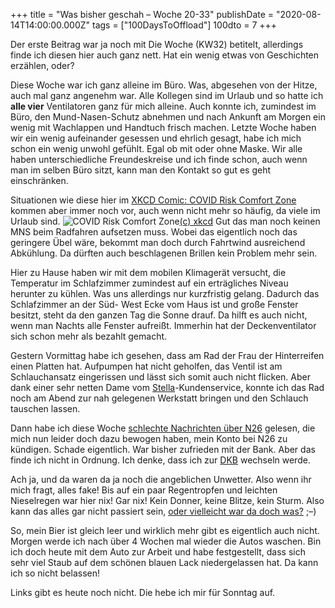 +++
title = "Was bisher geschah – Woche 20-33"
publishDate = "2020-08-14T14:00:00.000Z"
tags = ["100DaysToOffload"]
100dto = 7
+++

Der erste Beitrag war ja noch mit Die Woche (KW32) betitelt, allerdings finde ich diesen hier auch ganz nett. Hat ein wenig etwas von Geschichten erzählen, oder?

Diese Woche war ich ganz alleine im Büro. Was, abgesehen von der Hitze, auch mal ganz angenehm war. Alle Kollegen sind im Urlaub und so hatte ich **alle vier** Ventilatoren ganz für mich alleine. Auch konnte ich, zumindest im Büro, den Mund-Nasen-Schutz abnehmen und nach Ankunft am Morgen ein wenig mit Wachlappen und Handtuch frisch machen. Letzte Woche haben wir ein wenig aufeinander gesessen und ehrlich gesagt, habe ich mich schon ein wenig unwohl gefühlt. Egal ob mit oder ohne Maske. Wir alle haben unterschiedliche Freundeskreise und ich finde schon, auch wenn man im selben Büro sitzt, kann man den Kontakt so gut es geht einschränken.

Situationen wie diese hier im [XKCD Comic: COVID Risk Comfort Zone](https://xkcd.com/2346/) kommen aber immer noch vor, auch wenn nicht mehr so häufig, da viele im Urlaub sind.
![COVID Risk Comfort Zone](https://imgs.xkcd.com/comics/covid_risk_comfort_zone.png)[(c) xkcd](https://xkcd.com/2346/)
Gut das man noch keinen MNS beim Radfahren aufsetzen muss. Wobei das eigentlich noch das geringere Übel wäre, bekommt man doch durch Fahrtwind ausreichend Abkühlung. Da dürften auch beschlagenen Brillen kein Problem mehr sein.

Hier zu Hause haben wir mit dem mobilen Klimagerät versucht, die Temperatur im Schlafzimmer zumindest auf ein erträgliches Niveau herunter zu kühlen. Was uns allerdings nur kurzfristig gelang. Dadurch das Schlafzimmer an der Süd- West Ecke vom Haus ist und große Fenster besitzt, steht da den ganzen Tag die Sonne drauf. Da hilft es auch nicht, wenn man Nachts alle Fenster aufreißt. Immerhin hat der Deckenventilator sich schon mehr als bezahlt gemacht.

Gestern Vormittag habe ich gesehen, dass am Rad der Frau der Hinterreifen einen Platten hat. Aufpumpen hat nicht geholfen, das Ventil ist am Schlauchansatz eingerissen und lässt sich somit auch nicht flicken. Aber dank einer sehr netten Dame vom [Stella](https://stella.nl)-Kundenservice, konnte ich das Rad noch am Abend zur nah gelegenen Werkstatt bringen und den Schlauch tauschen lassen.

Dann habe ich diese Woche [schlechte Nachrichten über N26](https://netzpolitik.org/2020/n26-eine-bank-gegen-fast-alle-werte-an-die-wir-glauben/) gelesen, die mich nun leider doch dazu bewogen haben, mein Konto bei N26 zu kündigen. Schade eigentlich. War bisher zufrieden mit der Bank. Aber das finde ich nicht in Ordnung. Ich denke, dass ich zur [DKB](https://dkb.de) wechseln werde.

Ach ja, und da waren da ja noch die angeblichen Unwetter. Also wenn ihr mich fragt, alles fake! Bis auf ein paar Regentropfen und leichten Nieselregen war hier nix! Gar nix! Kein Donner, keine Blitze, kein Sturm. Also kann das alles gar nicht passiert sein, [oder vielleicht war da doch was?](https://www.buienradar.nl/nederland/weerbericht/blog/een-knetterend-weekeinde-3c40c4) ;–)

So, mein Bier ist gleich leer und wirklich mehr gibt es eigentlich auch nicht. Morgen werde ich nach über 4 Wochen mal wieder die Autos waschen. Bin ich doch heute mit dem Auto zur Arbeit und habe festgestellt, dass sich sehr viel Staub auf dem schönen blauen Lack niedergelassen hat. Da kann ich so nicht belassen!

Links gibt es heute noch nicht. Die hebe ich mir für Sonntag auf.
